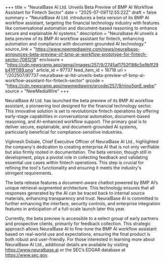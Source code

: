 +++
title = "NeuralBase AI Ltd. Unveils Beta Preview of BMP AI Workflow Assistant for Fintech Sector"
date = "2025-07-09T12:55:22Z"
draft = false
summary = "NeuralBase AI Ltd. introduces a beta version of its BMP AI workflow assistant, targeting the financial technology industry with features like conversational automation and document-based reasoning to enhance secure and explainable AI systems."
description = "Neuralbase AI unveils a beta preview of its BMP AI workflow assistant for fintech, enhancing automation and compliance with document-grounded AI technology."
source_link = "https://www.newmediawire.com/news/neuralbase-announces-beta-preview-of-bmp-ai-workflow-prototype-for-fintech-sector-7081218"
enclosure = "https://cdn.newsramp.app/genai/images/257/9/2745af1752f188c5e9b1f29b41ff1189.png"
article_id = 97737
feed_item_id = 16718
url = "/202507/97737-neuralbase-ai-ltd-unveils-beta-preview-of-bmp-ai-workflow-assistant-for-fintech-sector"
qrcode = "https://cdn.newsramp.app/newmediawire/qrcode/257/9/nino5qnE.webp"
source = "NewMediaWire"
+++

<p>NeuralBase AI Ltd. has launched the beta preview of its BMP AI workflow assistant, a pioneering tool designed for the financial technology sector. This innovative solution is set to revolutionize fintech operations by offering early-stage capabilities in conversational automation, document-based reasoning, and AI-enhanced workflow support. The primary goal is to deliver secure, explainable, and document-grounded AI systems, particularly beneficial for compliance-sensitive industries.</p><p>Vighnesh Dobale, Chief Executive Officer of NeuralBase AI Ltd., highlighted the company's dedication to creating enterprise AI that is not only verifiable but also firmly rooted in documentation. The beta version, though still in development, plays a pivotal role in collecting feedback and validating essential use cases within fintech operations. This step is crucial for refining the tool's functionality and ensuring it meets the industry's stringent requirements.</p><p>The beta release features a document-aware chatbot powered by BMP AI’s unique retrieval-augmented architecture. This technology ensures that all responses generated by the AI can be traced back to internal source materials, enhancing transparency and trust. NeuralBase AI is committed to further enhancing the interface, security controls, and enterprise integration features in anticipation of a full-scale launch later this year.</p><p>Currently, the beta preview is accessible to a select group of early partners and prospective clients, primarily for feedback collection. This strategic approach allows NeuralBase AI to fine-tune the BMP AI workflow assistant based on real-world use and expectations, ensuring the final product is both robust and user-friendly. For those interested in learning more about NeuralBase AI Ltd., additional details are available by visiting <a href='https://www.neuralbase.ai' rel='nofollow' target='_blank'>https://www.neuralbase.ai</a> or the SEC’s EDGAR database at <a href='https://www.sec.gov' rel='nofollow' target='_blank'>https://www.sec.gov</a>.</p>